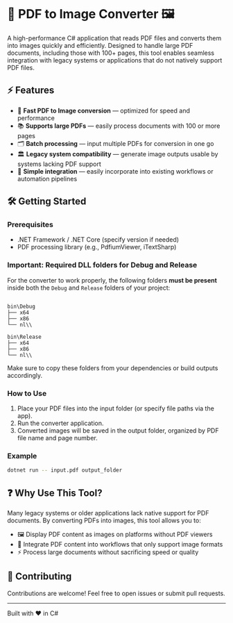 # 📄 PDF to Image Converter 🖼️

A high-performance C# application that reads PDF files and converts them into images quickly and efficiently. Designed to handle large PDF documents, including those with 100+ pages, this tool enables seamless integration with legacy systems or applications that do not natively support PDF files.

## ⚡ Features

- 🚀 **Fast PDF to Image conversion** — optimized for speed and performance  
- 📚 **Supports large PDFs** — easily process documents with 100 or more pages  
- 🗂️ **Batch processing** — input multiple PDFs for conversion in one go  
- 🏛️ **Legacy system compatibility** — generate image outputs usable by systems lacking PDF support  
- 🔌 **Simple integration** — easily incorporate into existing workflows or automation pipelines

## 🛠️ Getting Started

### Prerequisites

- .NET Framework / .NET Core (specify version if needed)  
- PDF processing library (e.g., PdfiumViewer, iTextSharp)

### Important: Required DLL folders for Debug and Release

For the converter to work properly, the following folders **must be present** inside both the `Debug` and `Release` folders of your project:

```

bin\Debug
├── x64
├── x86
└── nl\\

bin\Release
├── x64
├── x86
└── nl\\

````

Make sure to copy these folders from your dependencies or build outputs accordingly.

### How to Use

1. Place your PDF files into the input folder (or specify file paths via the app).  
2. Run the converter application.  
3. Converted images will be saved in the output folder, organized by PDF file name and page number.  

### Example

```bash
dotnet run -- input.pdf output_folder
````

## ❓ Why Use This Tool?

Many legacy systems or older applications lack native support for PDF documents. By converting PDFs into images, this tool allows you to:

* 🖼️ Display PDF content as images on platforms without PDF viewers
* 🔄 Integrate PDF content into workflows that only support image formats
* ⚡ Process large documents without sacrificing speed or quality

## 🤝 Contributing

Contributions are welcome! Feel free to open issues or submit pull requests.

---

Built with ❤️ in C#
